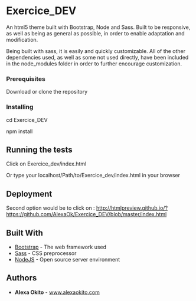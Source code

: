 # Exercice_DEV

An html5 theme built with Bootstrap, Node and Sass. Built to be responsive, as well as being as general as possible, in order to enable adaptation and modification.

Being built with sass, it is easily and quickly customizable. All of the other dependencies used, as well as some not used directly, have been included in the node_modules folder in order to further encourage customization.

### Prerequisites

Download or clone the repository

### Installing

cd Exercice_DEV

npm install

## Running the tests

Click on Exercice_dev/index.html

Or type your localhost/Path/to/Exercice_dev/index.html in your browser

## Deployment

Second option would be to click on : http://htmlpreview.github.io/?https://github.com/AlexaOk/Exercice_DEV/blob/master/index.html

## Built With

* [Bootstrap](http://getbootstrap.com/docs/3.3/) - The web framework used
* [Sass](https://sass-lang.com/) - CSS preprocessor
* [NodeJS](https://nodejs.org/en/) - Open source server environment

## Authors

* **Alexa Okito** - www.alexaokito.com
